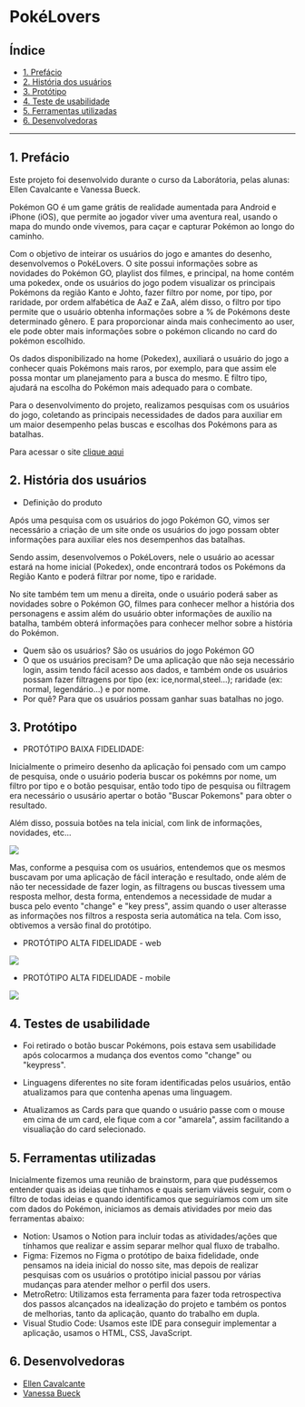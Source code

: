 # PokéLovers

## Índice

* [1. Prefácio](#1-prefácio)
* [2. História dos usuários](#2-história-dos-usuários)
* [3. Protótipo](#3-protótipo)
* [4. Teste de usabilidade](#4-teste-de-usabilidade)
* [5. Ferramentas utilizadas](#5-ferramentas-utilizadas)
* [6. Desenvolvedoras](#6-desenvolvedoras)


***

## 1. Prefácio
Este projeto foi desenvolvido durante o curso da Laborátoria, pelas alunas: Ellen Cavalcante e Vanessa Bueck.

Pokémon GO é um game grátis de realidade aumentada para Android e iPhone (iOS), que permite ao jogador viver uma aventura real, usando o mapa do mundo onde vivemos, para caçar e capturar Pokémon ao longo do caminho.

Com o objetivo de inteirar os usuários do jogo e amantes do desenho, desenvolvemos o PokéLovers.
O site possui informações sobre as novidades do Pokémon GO, playlist dos filmes, e principal, na home contém uma pokedex, onde os usuários do jogo podem visualizar os principais Pokémons da região Kanto e Johto, fazer filtro por nome, por tipo, por raridade, por ordem alfabética de AaZ e ZaA, além disso, o filtro por tipo permite que o usuário obtenha informações sobre a % de Pokémons deste determinado gênero.
E para proporcionar ainda mais conhecimento ao user, ele pode obter mais informações sobre o pokémon clicando no card do pokémon escolhido.

Os dados disponibilizado na home (Pokedex), auxiliará o usuário do jogo a conhecer quais Pokémons mais raros, por exemplo, para que assim ele possa montar um planejamento para a busca do mesmo.
E filtro tipo, ajudará na escolha do Pokémon mais adequado para o combate.

Para o desenvolvimento do projeto, realizamos pesquisas com os usuários do jogo, coletando as principais necessidades de dados para auxiliar em um maior desempenho pelas buscas e escolhas dos Pokémons para as batalhas.

Para acessar o site [clique aqui](https://ellencavalcantebrito.github.io/SAP008-Data-lovers-POKEMON/)


## 2. História dos usuários

- Definição do produto

Após uma pesquisa com os usuários do jogo Pokémon GO, vimos ser necessário a criação de um site onde os usuários do jogo possam obter informações para auxiliar eles nos desempenhos das batalhas.

Sendo assim, desenvolvemos o PokéLovers, nele o usuário ao acessar estará na home inicial (Pokedex), onde encontrará todos os Pokémons da Região Kanto e poderá filtrar por nome, tipo e raridade.

No site também tem um menu a direita, onde o usuário poderá saber as novidades sobre o Pokémon GO, filmes para conhecer melhor a história dos personagens e assim além do usuário obter informações de auxílio na batalha, também obterá informações para conhecer melhor sobre a história do Pokémon.

- Quem são os usuários? São os usuários do jogo Pokémon GO
- O que os usuários precisam? De uma aplicação que não seja necessário login, assim tendo fácil acesso aos dados, e também onde os usuários possam fazer filtragens por tipo (ex: ice,normal,steel...); raridade (ex: normal, legendário...) e por nome.
- Por quê? Para que os usuários possam ganhar suas batalhas no jogo.

## 3. Protótipo

- PROTÓTIPO BAIXA FIDELIDADE:

Inicialmente o primeiro desenho da aplicação foi pensado com um campo de pesquisa, onde o usuário poderia buscar os pokémns por nome, um filtro por tipo e o botão pesquisar, então todo tipo de pesquisa ou filtragem era necessário o ususário apertar o botão "Buscar Pokemons" para obter o resultado.

Além disso, possuia botões na tela inicial, com link de informações, novidades, etc...

<img src="https://github.com/vanessabuecker/SAP008-data-lovers/blob/main/src/img/PrototipoWEB_baixa.jpg">

Mas, conforme a pesquisa com os usuários, entendemos que os mesmos buscavam por uma aplicação de fácil interação e resultado, onde além de não ter necessidade de fazer login, as filtragens ou buscas tivessem uma resposta melhor, desta forma, entendemos a necessidade de mudar a busca pelo evento "change" e "key press", assim quando o user alterasse as informações nos filtros a resposta seria automática na tela. Com isso, obtivemos a versão final do protótipo.

- PROTÓTIPO ALTA FIDELIDADE - web

<img src="https://github.com/vanessabuecker/SAP008-data-lovers/blob/main/src/img/prototiposWeb.jpg">

- PROTÓTIPO ALTA FIDELIDADE - mobile

<img src="https://github.com/vanessabuecker/SAP008-data-lovers/blob/main/src/img/prototiposMobile.jpg">

## 4. Testes de usabilidade

- Foi retirado o botão buscar Pokémons, pois estava sem usabilidade após colocarmos a mudança dos eventos como "change" ou "keypress".

- Linguagens diferentes no site foram identificadas pelos usuários, então atualizamos para que contenha apenas uma linguagem.

- Atualizamos as Cards para que quando o usuário passe com o mouse em cima de um card, ele fique com a cor "amarela", assim facilitando a visualiação do card selecionado.

## 5. Ferramentas utilizadas

Inicialmente fizemos uma reunião de brainstorm, para que pudéssemos entender quais as ideias que tínhamos e quais seriam viáveis seguir, com o filtro de todas ideias e quando identificamos que seguiríamos com um site com dados do Pokémon, iniciamos as demais atividades por meio das ferramentas abaixo:

- Notion: Usamos o Notion para incluir todas as atividades/ações que tínhamos que realizar e assim separar melhor qual fluxo de trabalho.
- Figma: Fizemos no Figma o protótipo de baixa fidelidade, onde pensamos na ideia inicial do nosso site, mas depois de realizar pesquisas com os usuários o protótipo inicial passou por várias mudanças para atender melhor o perfil dos users.
- MetroRetro: Utilizamos esta ferramenta para fazer toda retrospectiva dos passos alcançados na idealização do projeto e também os pontos de melhorias, tanto da aplicação, quanto do trabalho em dupla.
- Visual Studio Code: Usamos este IDE para conseguir implementar a aplicação, usamos o HTML, CSS, JavaScript.


## 6. Desenvolvedoras

- [Ellen Cavalcante](https://www.linkedin.com/in/ellencavalcantebrito/)
- [Vanessa Bueck](https://www.linkedin.com/in/vanessa-bueck/)
